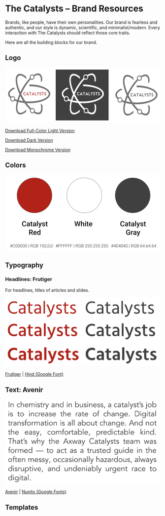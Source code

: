 # The Catalysts – Brand Resources

Brands, like people, have their own personalities. Our brand is fearless and authentic, and our style is dynamic, scientific, and minimalist/modern. Every interaction with The Catalysts should reflect those core traits.

Here are all the building blocks for our brand.

## Logo

![](./img/logos2.png)

[Download Full-Color Light Version](./img/catalysts-logo.png)

[Download Dark Version](./img/catalysts-logo-white.png)

[Download Monochrome Version](./img/catalysts-logo-mono.png)


## Colors

![](./img/colors1.png)

## Typography

### Headlines: Frutiger

For headlines, titles of articles and slides. 

![](./img/fonts1.png)

[Frutiger](https://www.linotype.com/1270238/frutiger-family.html) | [Hind (Google Font)](https://fonts.google.com/specimen/Hind)

## Text: Avenir

![](./img/fonts2.png)

[Avenir](https://github.com/potyt/fonts/tree/master/macfonts/Avenir) | [Nunito (Google Fonts)](https://fonts.google.com/specimen/Nunito)

## Templates